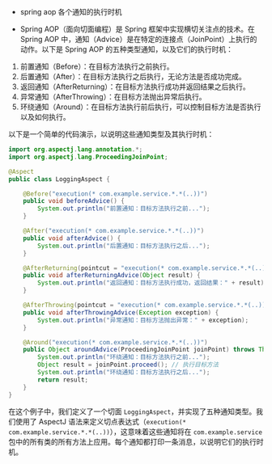 

- spring aop 各个通知的执行时机

- Spring AOP（面向切面编程）是 Spring 框架中实现横切关注点的技术。在 Spring AOP 中，通知（Advice）是在特定的连接点（JoinPoint）上执行的动作。以下是 Spring AOP 的五种类型通知，以及它们的执行时机：
1. 前置通知（Before）：在目标方法执行之前执行。
2. 后置通知（After）：在目标方法执行之后执行，无论方法是否成功完成。
3. 返回通知（AfterReturning）：在目标方法执行成功并返回结果之后执行。
4. 异常通知（AfterThrowing）：在目标方法抛出异常后执行。
5. 环绕通知（Around）：在目标方法执行前后执行，可以控制目标方法是否执行以及如何执行。

以下是一个简单的代码演示，以说明这些通知类型及其执行时机：

```java
import org.aspectj.lang.annotation.*;
import org.aspectj.lang.ProceedingJoinPoint;

@Aspect
public class LoggingAspect {

    @Before("execution(* com.example.service.*.*(..))")
    public void beforeAdvice() {
        System.out.println("前置通知：目标方法执行之前...");
    }

    @After("execution(* com.example.service.*.*(..))")
    public void afterAdvice() {
        System.out.println("后置通知：目标方法执行之后...");
    }

    @AfterReturning(pointcut = "execution(* com.example.service.*.*(..))", returning = "result")
    public void afterReturningAdvice(Object result) {
        System.out.println("返回通知：目标方法执行成功，返回结果：" + result);
    }

    @AfterThrowing(pointcut = "execution(* com.example.service.*.*(..))", throwing = "exception")
    public void afterThrowingAdvice(Exception exception) {
        System.out.println("异常通知：目标方法抛出异常：" + exception);
    }

    @Around("execution(* com.example.service.*.*(..))")
    public Object aroundAdvice(ProceedingJoinPoint joinPoint) throws Throwable {
        System.out.println("环绕通知：目标方法执行之前...");
        Object result = joinPoint.proceed(); // 执行目标方法
        System.out.println("环绕通知：目标方法执行之后...");
        return result;
    }
}
```



在这个例子中，我们定义了一个切面 `LoggingAspect`，并实现了五种通知类型。我们使用了 AspectJ 语法来定义切点表达式（`execution(* com.example.service.*.*(..))`），这意味着这些通知将在 `com.example.service` 包中的所有类的所有方法上应用。每个通知都打印一条消息，以说明它们的执行时机。
